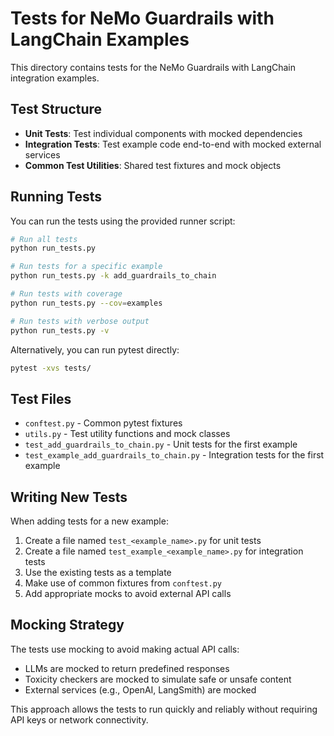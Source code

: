 # Tests for NeMo Guardrails with LangChain Examples

This directory contains tests for the NeMo Guardrails with LangChain integration examples.

## Test Structure

- **Unit Tests**: Test individual components with mocked dependencies
- **Integration Tests**: Test example code end-to-end with mocked external services
- **Common Test Utilities**: Shared test fixtures and mock objects

## Running Tests

You can run the tests using the provided runner script:

```bash
# Run all tests
python run_tests.py

# Run tests for a specific example
python run_tests.py -k add_guardrails_to_chain

# Run tests with coverage
python run_tests.py --cov=examples

# Run tests with verbose output
python run_tests.py -v
```

Alternatively, you can run pytest directly:

```bash
pytest -xvs tests/
```

## Test Files

- `conftest.py` - Common pytest fixtures
- `utils.py` - Test utility functions and mock classes
- `test_add_guardrails_to_chain.py` - Unit tests for the first example
- `test_example_add_guardrails_to_chain.py` - Integration tests for the first example

## Writing New Tests

When adding tests for a new example:

1. Create a file named `test_<example_name>.py` for unit tests
2. Create a file named `test_example_<example_name>.py` for integration tests
3. Use the existing tests as a template
4. Make use of common fixtures from `conftest.py` 
5. Add appropriate mocks to avoid external API calls

## Mocking Strategy

The tests use mocking to avoid making actual API calls:

- LLMs are mocked to return predefined responses
- Toxicity checkers are mocked to simulate safe or unsafe content
- External services (e.g., OpenAI, LangSmith) are mocked

This approach allows the tests to run quickly and reliably without requiring API keys or network connectivity. 
